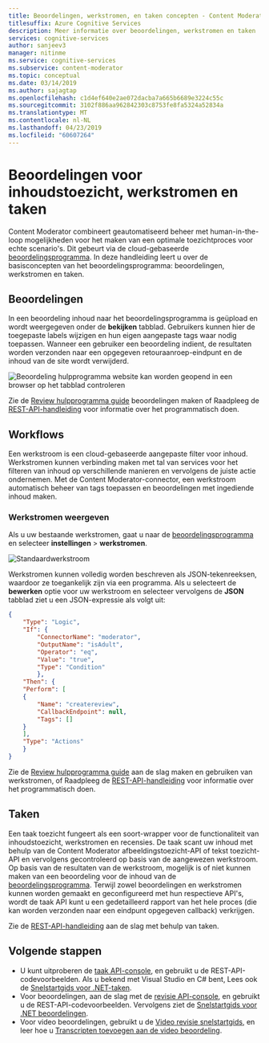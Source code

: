 ```yaml
---
title: Beoordelingen, werkstromen, en taken concepten - Content Moderator
titlesuffix: Azure Cognitive Services
description: Meer informatie over beoordelingen, werkstromen en taken
services: cognitive-services
author: sanjeev3
manager: nitinme
ms.service: cognitive-services
ms.subservice: content-moderator
ms.topic: conceptual
ms.date: 03/14/2019
ms.author: sajagtap
ms.openlocfilehash: c1d4ef640e2ae072dacba7a665b6689e3224c55c
ms.sourcegitcommit: 3102f886aa962842303c8753fe8fa5324a52834a
ms.translationtype: MT
ms.contentlocale: nl-NL
ms.lasthandoff: 04/23/2019
ms.locfileid: "60607264"
---
```

# <a name="content-moderation-reviews-workflows-and-jobs"></a>Beoordelingen voor inhoudstoezicht, werkstromen en taken

Content Moderator combineert geautomatiseerd beheer met human-in-the-loop mogelijkheden voor het maken van een optimale toezichtproces voor echte scenario's. Dit gebeurt via de cloud-gebaseerde [beoordelingsprogramma](https://contentmoderator.cognitive.microsoft.com). In deze handleiding leert u over de basisconcepten van het beoordelingsprogramma: beoordelingen, werkstromen en taken.

## <a name="reviews"></a>Beoordelingen

In een beoordeling inhoud naar het beoordelingsprogramma is geüpload en wordt weergegeven onder de **bekijken** tabblad. Gebruikers kunnen hier de toegepaste labels wijzigen en hun eigen aangepaste tags waar nodig toepassen. Wanneer een gebruiker een beoordeling indient, de resultaten worden verzonden naar een opgegeven retouraanroep-eindpunt en de inhoud van de site wordt verwijderd.

![Beoordeling hulpprogramma website kan worden geopend in een browser op het tabblad controleren](./Review-Tool-user-Guide/images/image-workflow-review.png)

Zie de [Review hulpprogramma guide](./review-tool-user-guide/review-moderated-images.md) beoordelingen maken of Raadpleeg de [REST-API-handleiding](./try-review-api-review.md) voor informatie over het programmatisch doen.

## <a name="workflows"></a>Workflows

Een werkstroom is een cloud-gebaseerde aangepaste filter voor inhoud. Werkstromen kunnen verbinding maken met tal van services voor het filteren van inhoud op verschillende manieren en vervolgens de juiste actie ondernemen. Met de Content Moderator-connector, een werkstroom automatisch beheer van tags toepassen en beoordelingen met ingediende inhoud maken.

### <a name="view-workflows"></a>Werkstromen weergeven

Als u uw bestaande werkstromen, gaat u naar de [beoordelingsprogramma](https://contentmoderator.cognitive.microsoft.com/) en selecteer **instellingen** > **werkstromen**.

![Standaardwerkstroom](images/default-workflow-listed.PNG)

Werkstromen kunnen volledig worden beschreven als JSON-tekenreeksen, waardoor ze toegankelijk zijn via een programma. Als u selecteert de **bewerken** optie voor uw werkstroom en selecteer vervolgens de **JSON** tabblad ziet u een JSON-expressie als volgt uit:

```json
{
    "Type": "Logic",
    "If": {
        "ConnectorName": "moderator",
        "OutputName": "isAdult",
        "Operator": "eq",
        "Value": "true",
        "Type": "Condition"
        },
    "Then": {
    "Perform": [
    {
        "Name": "createreview",
        "CallbackEndpoint": null,
        "Tags": []
    }
    ],
    "Type": "Actions"
    }
}
```

Zie de [Review hulpprogramma guide](./review-tool-user-guide/workflows.md) aan de slag maken en gebruiken van werkstromen, of Raadpleeg de [REST-API-handleiding](./try-review-api-workflow.md) voor informatie over het programmatisch doen.

## <a name="jobs"></a>Taken

Een taak toezicht fungeert als een soort-wrapper voor de functionaliteit van inhoudstoezicht, werkstromen en recensies. De taak scant uw inhoud met behulp van de Content Moderator afbeeldingstoezicht-API of tekst toezicht-API en vervolgens gecontroleerd op basis van de aangewezen werkstroom. Op basis van de resultaten van de werkstroom, mogelijk is of niet kunnen maken van een beoordeling voor de inhoud van de [beoordelingsprogramma](./review-tool-user-guide/human-in-the-loop.md). Terwijl zowel beoordelingen en werkstromen kunnen worden gemaakt en geconfigureerd met hun respectieve API's, wordt de taak API kunt u een gedetailleerd rapport van het hele proces (die kan worden verzonden naar een eindpunt opgegeven callback) verkrijgen.

Zie de [REST-API-handleiding](./try-review-api-job.md) aan de slag met behulp van taken.

## <a name="next-steps"></a>Volgende stappen

* U kunt uitproberen de [taak API-console](try-review-api-job.md), en gebruikt u de REST-API-codevoorbeelden. Als u bekend met Visual Studio en C# bent, Lees ook de [Snelstartgids voor .NET-taken](moderation-jobs-quickstart-dotnet.md). 
* Voor beoordelingen, aan de slag met de [revisie API-console](try-review-api-review.md), en gebruikt u de REST-API-codevoorbeelden. Vervolgens ziet de [Snelstartgids voor .NET beoordelingen](moderation-reviews-quickstart-dotnet.md).
* Voor video beoordelingen, gebruikt u de [Video revisie snelstartgids](video-reviews-quickstart-dotnet.md), en leer hoe u [Transcripten toevoegen aan de video beoordeling](video-transcript-reviews-quickstart-dotnet.md).
